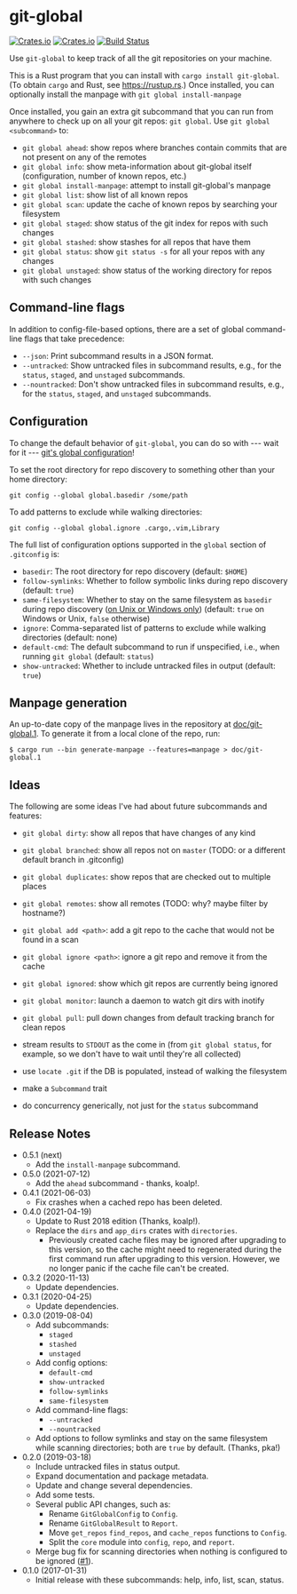 # git-global

[![Crates.io](https://img.shields.io/crates/v/git-global.svg)](https://crates.io/crates/git-global)
[![Crates.io](https://img.shields.io/crates/d/git-global.svg)](https://crates.io/crates/git-global)
[![Build Status](https://travis-ci.com/peap/git-global.svg?branch=master)](https://travis-ci.com/peap/git-global)

Use `git-global` to keep track of all the git repositories on your machine.

This is a Rust program that you can install with `cargo install git-global`.
(To obtain `cargo` and Rust, see https://rustup.rs.) Once installed, you can
optionally install the manpage with `git global install-manpage`

Once installed, you gain an extra git subcommand that you can run from anywhere
to check up on all your git repos: `git global`.  Use `git global <subcommand>`
to:

* `git global ahead`: show repos where branches contain commits that are not
  present on any of the remotes
* `git global info`: show meta-information about git-global itself
  (configuration, number of known repos, etc.)
* `git global install-manpage`: attempt to install git-global's manpage
* `git global list`: show list of all known repos
* `git global scan`: update the cache of known repos by searching your
  filesystem
* `git global staged`: show status of the git index for repos with such changes
* `git global stashed`: show stashes for all repos that have them
* `git global status`: show `git status -s` for all your repos with any changes
* `git global unstaged`: show status of the working directory for repos with
  such changes

## Command-line flags

In addition to config-file-based options, there are a set of global
command-line flags that take precedence:

* `--json`: Print subcommand results in a JSON format.
* `--untracked`: Show untracked files in subcommand results, e.g., for the
  `status`, `staged`, and `unstaged` subcommands.
* `--nountracked`: Don't show untracked files in subcommand results, e.g., for
  the `status`, `staged`, and `unstaged` subcommands.

## Configuration

To change the default behavior of `git-global`, you can do so with --- wait for
it --- [git's global
configuration](https://git-scm.com/book/en/v2/Customizing-Git-Git-Configuration)!

To set the root directory for repo discovery to something other than your home
directory:
```
git config --global global.basedir /some/path
```

To add patterns to exclude while walking directories:
```
git config --global global.ignore .cargo,.vim,Library
```

The full list of configuration options supported in the `global` section of
`.gitconfig` is:

* `basedir`: The root directory for repo discovery (default: `$HOME`)
* `follow-symlinks`: Whether to follow symbolic links during repo discovery
  (default: `true`)
* `same-filesystem`: Whether to stay on the same filesystem as `basedir`
  during repo discovery
  ([on Unix or Windows only](https://docs.rs/walkdir/2.2.8/walkdir/struct.WalkDir.html#method.same_file_system))
  (default: `true` on Windows or Unix, `false` otherwise)
* `ignore`: Comma-separated list of patterns to exclude while walking
  directories (default: none)
* `default-cmd`: The default subcommand to run if unspecified, i.e., when
  running `git global` (default: `status`)
* `show-untracked`: Whether to include untracked files in output (default:
  `true`)

## Manpage generation

An up-to-date copy of the manpage lives in the repository at
[doc/git-global.1](doc/git-global.1). To generate it from a local clone of the
repo, run:

```
$ cargo run --bin generate-manpage --features=manpage > doc/git-global.1
```

## Ideas

The following are some ideas I've had about future subcommands and features:

* `git global dirty`: show all repos that have changes of any kind
* `git global branched`: show all repos not on `master` (TODO: or a different
  default branch in .gitconfig)
* `git global duplicates`: show repos that are checked out to multiple places
* `git global remotes`: show all remotes (TODO: why? maybe filter by hostname?)

* `git global add <path>`: add a git repo to the cache that would not be found in a scan
* `git global ignore <path>`: ignore a git repo and remove it from the cache
* `git global ignored`: show which git repos are currently being ignored
* `git global monitor`: launch a daemon to watch git dirs with inotify
* `git global pull`: pull down changes from default tracking branch for clean repos

* stream results to `STDOUT` as the come in (from `git global status`, for
  example, so we don't have to wait until they're all collected)
* use `locate .git` if the DB is populated, instead of walking the filesystem
* make a `Subcommand` trait
* do concurrency generically, not just for the `status` subcommand

## Release Notes

* 0.5.1 (next)
  * Add the `install-manpage` subcommand.
* 0.5.0 (2021-07-12)
  * Add the `ahead` subcommand - thanks, koalp!.
* 0.4.1 (2021-06-03)
  * Fix crashes when a cached repo has been deleted.
* 0.4.0 (2021-04-19)
  * Update to Rust 2018 edition (Thanks, koalp!).
  * Replace the `dirs` and `app_dirs` crates with `directories`.
    * Previously created cache files may be ignored after upgrading to this
      version, so the cache might need to regenerated during the first command
      run after upgrading to this version. However, we no longer panic if the
      cache file can't be created.
* 0.3.2 (2020-11-13)
  * Update dependencies.
* 0.3.1 (2020-04-25)
  * Update dependencies.
* 0.3.0 (2019-08-04)
  * Add subcommands:
    * `staged`
    * `stashed`
    * `unstaged`
  * Add config options:
    * `default-cmd`
    * `show-untracked`
    * `follow-symlinks`
    * `same-filesystem`
  * Add command-line flags:
    * `--untracked`
    * `--nountracked`
  * Add options to follow symlinks and stay on the same filesystem while
    scanning directories; both are `true` by default. (Thanks, pka!)
* 0.2.0 (2019-03-18)
  * Include untracked files in status output.
  * Expand documentation and package metadata.
  * Update and change several dependencies.
  * Add some tests.
  * Several public API changes, such as:
    * Rename `GitGlobalConfig` to `Config`.
    * Rename `GitGlobalResult` to `Report`.
    * Move `get_repos` `find_repos`, and `cache_repos` functions to `Config`.
    * Split the `core` module into `config`, `repo`, and `report`.
  * Merge bug fix for scanning directories when nothing is configured to be
    ignored ([#1](https://github.com/peap/git-global/pull/1)).
* 0.1.0 (2017-01-31)
  * Initial release with these subcommands: help, info, list, scan, status.
